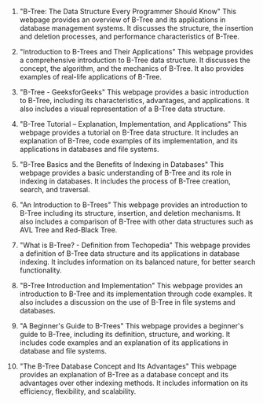 

1. "B-Tree: The Data Structure Every Programmer Should Know" 
This webpage provides an overview of B-Tree and its applications in database management systems. It discusses the structure, the insertion and deletion processes, and performance characteristics of B-Tree.

2. "Introduction to B-Trees and Their Applications" 
This webpage provides a comprehensive introduction to B-Tree data structure. It discusses the concept, the algorithm, and the mechanics of B-Tree. It also provides examples of real-life applications of B-Tree.

3. "B-Tree - GeeksforGeeks" 
This webpage provides a basic introduction to B-Tree, including its characteristics, advantages, and applications. It also includes a visual representation of a B-Tree data structure.

4. "B-Tree Tutorial – Explanation, Implementation, and Applications" 
This webpage provides a tutorial on B-Tree data structure. It includes an explanation of B-Tree, code examples of its implementation, and its applications in databases and file systems.

5. "B-Tree Basics and the Benefits of Indexing in Databases" 
This webpage provides a basic understanding of B-Tree and its role in indexing in databases. It includes the process of B-Tree creation, search, and traversal.

6. "An Introduction to B-Trees" 
This webpage provides an introduction to B-Tree including its structure, insertion, and deletion mechanisms. It also includes a comparison of B-Tree with other data structures such as AVL Tree and Red-Black Tree.

7. "What is B-Tree? - Definition from Techopedia" 
This webpage provides a definition of B-Tree data structure and its applications in database indexing. It includes information on its balanced nature, for better search functionality.

8. "B-Tree Introduction and Implementation" 
This webpage provides an introduction to B-Tree and its implementation through code examples. It also includes a discussion on the use of B-Tree in file systems and databases.

9. "A Beginner's Guide to B-Trees" 
This webpage provides a beginner's guide to B-Tree, including its definition, structure, and working. It includes code examples and an explanation of its applications in database and file systems.

10. "The B-Tree Database Concept and Its Advantages" 
This webpage provides an explanation of B-Tree as a database concept and its advantages over other indexing methods. It includes information on its efficiency, flexibility, and scalability.